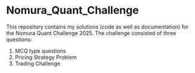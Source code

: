 # Nomura_Quant_Challenge
This repository contains my solutions (code as well as documentation) for the Nomura Quant Challenge 2025. The challenge consisted of three questions:
1. MCQ type questions
2. Pricing Strategy Problem
3. Trading Challenge
